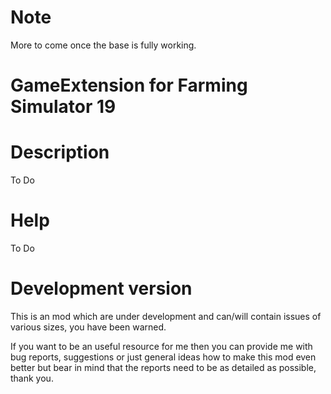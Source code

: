 # Note
More to come once the base is fully working.
 
 
 
# GameExtension for Farming Simulator 19


# Description
To Do


# Help
To Do


# Development version
This is an mod which are under development and can/will contain issues of various sizes, you have been warned.

If you want to be an useful resource for me then you can provide me with bug reports, suggestions or just general ideas how to make this mod even better but bear in mind that the reports need to be as detailed as possible, thank you.
